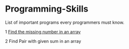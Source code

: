 # Programming-Skills
List of important programs every programmers must know.

1 [Find the missing number in an array](https://github.com/dipaxce/Programming-Skills/blob/master/MISSINGN.c)

2 Find Pair with given sum in an array
